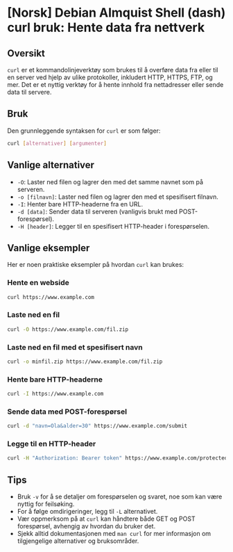 # [Norsk] Debian Almquist Shell (dash) curl bruk: Hente data fra nettverk

## Oversikt
`curl` er et kommandolinjeverktøy som brukes til å overføre data fra eller til en server ved hjelp av ulike protokoller, inkludert HTTP, HTTPS, FTP, og mer. Det er et nyttig verktøy for å hente innhold fra nettadresser eller sende data til servere.

## Bruk
Den grunnleggende syntaksen for `curl` er som følger:

```bash
curl [alternativer] [argumenter]
```

## Vanlige alternativer
- `-O`: Laster ned filen og lagrer den med det samme navnet som på serveren.
- `-o [filnavn]`: Laster ned filen og lagrer den med et spesifisert filnavn.
- `-I`: Henter bare HTTP-headerne fra en URL.
- `-d [data]`: Sender data til serveren (vanligvis brukt med POST-forespørsel).
- `-H [header]`: Legger til en spesifisert HTTP-header i forespørselen.

## Vanlige eksempler
Her er noen praktiske eksempler på hvordan `curl` kan brukes:

### Hente en webside
```bash
curl https://www.example.com
```

### Laste ned en fil
```bash
curl -O https://www.example.com/fil.zip
```

### Laste ned en fil med et spesifisert navn
```bash
curl -o minfil.zip https://www.example.com/fil.zip
```

### Hente bare HTTP-headerne
```bash
curl -I https://www.example.com
```

### Sende data med POST-forespørsel
```bash
curl -d "navn=Ola&alder=30" https://www.example.com/submit
```

### Legge til en HTTP-header
```bash
curl -H "Authorization: Bearer token" https://www.example.com/protected
```

## Tips
- Bruk `-v` for å se detaljer om forespørselen og svaret, noe som kan være nyttig for feilsøking.
- For å følge omdirigeringer, legg til `-L` alternativet.
- Vær oppmerksom på at `curl` kan håndtere både GET og POST forespørsel, avhengig av hvordan du bruker det.
- Sjekk alltid dokumentasjonen med `man curl` for mer informasjon om tilgjengelige alternativer og bruksområder.